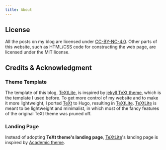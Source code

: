 ```yaml
---
title: About
---
```


## License

All the posts on my blog are licensed under <a rel="license"
href="http://creativecommons.org/licenses/by-nc/4.0/">CC-BY-NC-4.0</a>. Other
parts of this website, such as HTML/CSS code for constructing the web page, are
licensed under the MIT license.


## Credits & Acknowledgment

### Theme Template

The template of this blog, [TeXtLite][TeXtLite], is inspired by [jekyll TeXt
theme][TeXt], which is the template I used before. To get more control of my
website and to make it more lightweight, I ported [TeXt][TeXt] to Hugo,
resulting in [TeXtLite][TeXtLite]. [TeXtLite][TeXtLite] is meant to be
lightweight and minimalist, in which most of the fancy features of the original
TeXt theme was pruned off.

[TeXt]: https://github.com/kitian616/jekyll-TeXt-theme
[TeXtLite]: https://github.com/liao961120/TeXtLite

### Landing Page

Instead of adopting **TeXt theme's landing page**, [TeXtLite][TeXtLite]'s
landing page is inspired by [Academic theme](https://academic-demo.netlify.app).
